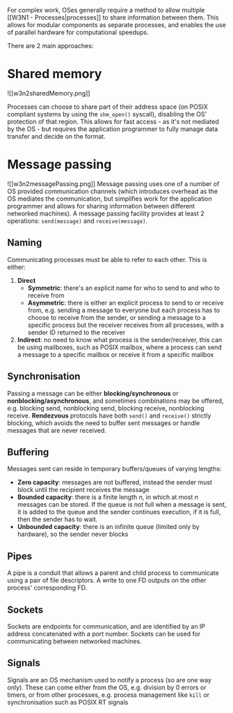For complex work, OSes generally require a method to allow multiple [[W3N1 - Processes|processes]] to share information between them. This allows for modular components as separate processes, and enables the use of parallel hardware for computational speedups.

There are 2 main approaches:
# Shared memory
![[w3n2sharedMemory.png]]

Processes can choose to share part of their address space (on POSIX compliant systems by using the `shm_open()` syscall), disabling the OS' protection of that region. This allows for fast access - as it's not mediated by the OS - but requires the application programmer to fully manage data transfer and decide on the format.
# Message passing
![[w3n2messagePassing.png]]
Message passing uses one of a number of OS provided communication channels (which introduces overhead as the OS mediates the communication, but simplifies work for the application programmer and allows for sharing information between different networked machines). A message passing facility provides at least 2 operations: `send(message)` and `receive(message)`.
## Naming
Communicating processes must be able to refer to each other. This is either:
1. **Direct**
	- **Symmetric**: there's an explicit name for who to send to and who to receive from
	- **Asymmetric**: there is either an explicit process to send to or receive from, e.g. sending a message to everyone but each process has to choose to receive from the sender, or sending a message to a specific process but the receiver receives from all processes, with a sender ID returned to the receiver
2. **Indirect**: no need to know what process is the sender/receiver, this can be using mailboxes, such as POSIX mailbox, where a process can send a message to a specific mailbox or receive it from a specific mailbox
## Synchronisation
Passing a message can be either **blocking/synchronous** or **nonblocking/asynchronous**, and sometimes combinations may be offered, e.g. blocking send, nonblocking send, blocking receive, nonblocking receive.
**Rendezvous** protocols have both `send()` and `receive()` strictly blocking, which avoids the need to buffer sent messages or handle messages that are never received.
## Buffering
Messages sent can reside in temporary buffers/queues of varying lengths:
- **Zero capacity**: messages are not buffered, instead the sender must block until the recipient receives the message
- **Bounded capacity**: there is a finite length $n$, in which at most $n$ messages can be stored. If the queue is not full when a message is sent, it is added to the queue and the sender continues execution, if it is full, then the sender has to wait.
- **Unbounded capacity**: there is an infinite queue (limited only by hardware), so the sender never blocks
## Pipes
A pipe is a conduit that allows a parent and child process to communicate using a pair of file descriptors. A write to one FD outputs on the other process' corresponding FD.
## Sockets
Sockets are endpoints for communication, and are identified by an IP address concatenated with a port number. Sockets can be used for communicating between networked machines.
## Signals
Signals are an OS mechanism used to notify a process (so are one way only). These can come either from the OS, e.g. division by 0 errors or timers, or from other processes, e.g. process management like `kill` or synchronisation such as POSIX RT signals